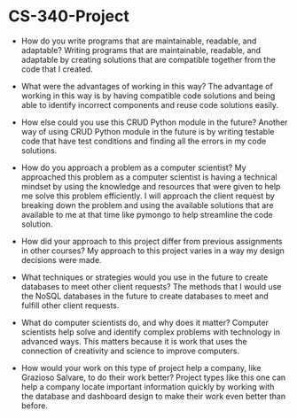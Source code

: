 # CS-340-Project

- How do you write programs that are maintainable, readable, and adaptable? Writing programs that are maintainable, readable, and adaptable by creating solutions that are compatible together from the code that I created.

- What were the advantages of working in this way? The advantage of working in this way is by having compatible code solutions and being able to identify incorrect components and reuse code solutions easily.

- How else could you use this CRUD Python module in the future? Another way of using CRUD Python module in the future is by writing testable code that have test conditions and finding all the errors in my code solutions.

- How do you approach a problem as a computer scientist? My approached this problem as a computer scientist is having a technical mindset by using the knowledge and resources that were given to help me solve this problem efficiently. I will approach the client request by breaking down the problem and using the available solutions that are available to me at that time like pymongo to help streamline the code solution.

- How did your approach to this project differ from previous assignments in other courses? My approach to this project varies in a way my design decisions were made.

- What techniques or strategies would you use in the future to create databases to meet other client requests? The methods that I would use the NoSQL databases in the future to create databases to meet and fulfill other client requests.

- What do computer scientists do, and why does it matter? Computer scientists help solve and identify complex problems with technology in advanced ways. This matters because it is work that uses the connection of creativity and science to improve computers.

- How would your work on this type of project help a company, like Grazioso Salvare, to do their work better? Project types like this one can help a company locate important information quickly by working with the database and dashboard design to make their work even better than before.
